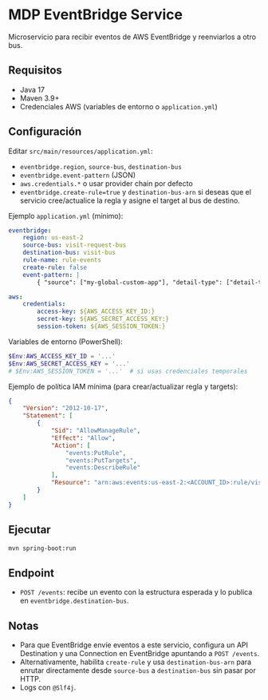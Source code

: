# MDP EventBridge Service

Microservicio para recibir eventos de AWS EventBridge y reenviarlos a otro bus.

## Requisitos
- Java 17
- Maven 3.9+
- Credenciales AWS (variables de entorno o `application.yml`)

## Configuración
Editar `src/main/resources/application.yml`:
- `eventbridge.region`, `source-bus`, `destination-bus`
- `eventbridge.event-pattern` (JSON)
- `aws.credentials.*` o usar provider chain por defecto
- `eventbridge.create-rule=true` y `destination-bus-arn` si deseas que el servicio cree/actualice la regla y asigne el target al bus de destino.

Ejemplo `application.yml` (mínimo):

```yaml
eventbridge:
	region: us-east-2
	source-bus: visit-request-bus
	destination-bus: visit-bus
	rule-name: rule-events
	create-rule: false
	event-pattern: |
		{ "source": ["my-global-custom-app"], "detail-type": ["detail-type"] }

aws:
	credentials:
		access-key: ${AWS_ACCESS_KEY_ID:}
		secret-key: ${AWS_SECRET_ACCESS_KEY:}
		session-token: ${AWS_SESSION_TOKEN:}
```

Variables de entorno (PowerShell):

```powershell
$Env:AWS_ACCESS_KEY_ID = '...'
$Env:AWS_SECRET_ACCESS_KEY = '...'
# $Env:AWS_SESSION_TOKEN = '...'  # si usas credenciales temporales
```

Ejemplo de política IAM mínima (para crear/actualizar regla y targets):

```json
{
	"Version": "2012-10-17",
	"Statement": [
		{
			"Sid": "AllowManageRule",
			"Effect": "Allow",
			"Action": [
				"events:PutRule",
				"events:PutTargets",
				"events:DescribeRule"
			],
			"Resource": "arn:aws:events:us-east-2:<ACCOUNT_ID>:rule/visit-request-bus/rule-events"
		}
	]
}
```

## Ejecutar
```bash
mvn spring-boot:run
```

## Endpoint
- `POST /events`: recibe un evento con la estructura esperada y lo publica en `eventbridge.destination-bus`.

## Notas
- Para que EventBridge envíe eventos a este servicio, configura un API Destination y una Connection en EventBridge apuntando a `POST /events`.
- Alternativamente, habilita `create-rule` y usa `destination-bus-arn` para enrutar directamente desde `source-bus` a `destination-bus` sin pasar por HTTP.
- Logs con `@Slf4j`.
